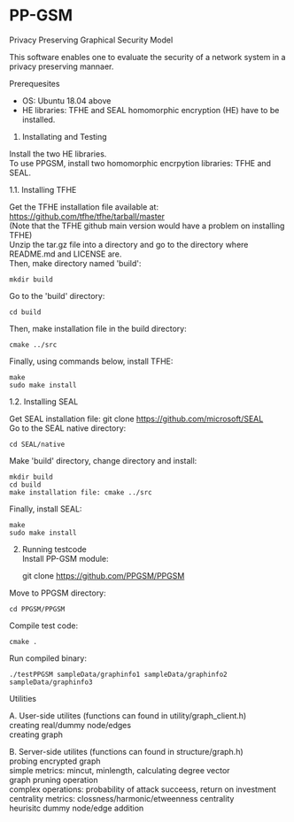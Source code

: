 # PP-GSM
Privacy Preserving Graphical Security Model   

This software enables one to evaluate the security of a network system in a privacy preserving mannaer.

Prerequesites
- OS: Ubuntu 18.04 above   
- HE libraries: TFHE and SEAL homomorphic encryption (HE) have to be installed.    

1. Installating and Testing

Install the two HE libraries.    
To use PPGSM, install two homomorphic encrpytion libraries: TFHE and SEAL.   
  
1.1. Installing TFHE   

Get the TFHE installation file available at: https://github.com/tfhe/tfhe/tarball/master     
(Note that the TFHE github main version would have a problem on installing TFHE)   
Unzip the tar.gz file into a directory and go to the directory where README.md and LICENSE are.   
Then, make directory named 'build':   

    mkdir build   
  
Go to the 'build' directory:   

    cd build   
    
Then, make installation file in the build directory:   

    cmake ../src   
    
Finally, using commands below, install TFHE:    

    make    
    sudo make install   

1.2. Installing SEAL 

Get SEAL installation file: git clone https://github.com/microsoft/SEAL   
Go to the SEAL native directory:   

    cd SEAL/native   
    
Make 'build' directory, change directory and install:    

    mkdir build    
    cd build    
    make installation file: cmake ../src

Finally, install SEAL:    

    make    
    sudo make install       
   
2. Running testcode    
Install PP-GSM module:    

    git clone https://github.com/PPGSM/PPGSM
    
Move to PPGSM directory:   

    cd PPGSM/PPGSM
    
Compile test code:   

    cmake .   
    
Run compiled binary:   

    ./testPPGSM sampleData/graphinfo1 sampleData/graphinfo2 sampleData/graphinfo3   
   
Utilities

   A. User-side utilites (functions can found in utility/graph_client.h)   
    creating real/dummy node/edges   
    creating graph   
   
   B. Server-side utilites (functions can found in structure/graph.h)   
    probing encrypted graph   
    simple metrics: mincut, minlength, calculating degree vector   
    graph pruning operation   
    complex operations: probability of attack succeess, return on investment  
    centrality metrics: clossness/harmonic/etweenness centrality   
    heurisitc dummy node/edge addition   
